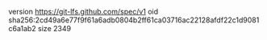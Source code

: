 version https://git-lfs.github.com/spec/v1
oid sha256:2cd49a6e77f9f61a6adb0804b2ff61ca03716ac22128afdf22c1d9081c6a1ab2
size 2349
